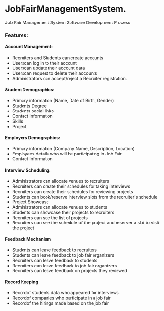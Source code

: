 # JobFairManagementSystem.
Job Fair Management System Software Development Process


### Features:
#### Account Management:
- Recruiters and Students can create accounts
- Userscan log in to their account
- Userscan update their account data
- Userscan request to delete their accounts
- Administrators can accept/reject a Recruiter registration.
#### Student Demographics:
- Primary information (Name, Date of Birth, Gender)
- Students Degree
- Students social links
- Contact Information
- Skills
- Project
#### Employers Demographics:
- Primary information (Company Name, Description, Location)
- Employees details who will be participating in Job Fair
- Contact Information
#### Interview Scheduling:
- Administrators can allocate venues to recruiters
- Recruiters can create their schedules for taking interviews
- Recruiters can create their schedules for reviewing projects
- Students can book/reserve interview slots from the recruiter's schedule
- Project Showcase
- Administrators can allocate venues to students
- Students can showcase their projects to recruiters
- Recruiters can see the list of projects
- Recruiters can see the schedule of the project and reserver a slot to visit the project
#### Feedback Mechanism
- Students can leave feedback to recruiters
- Students can leave feedback to job fair organizers
- Recruiters can leave feedback to students
- Recruiters can leave feedback to job fair organizers
- Recruiters can leave feedback on projects they reviewed
#### Record Keeping
- Recordof students data who appeared for interviews
- Recordof companies who participate in a job fair
- Recordof the hirings made based on the job fair